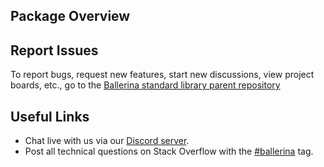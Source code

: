 ## Package Overview



## Report Issues

To report bugs, request new features, start new discussions, view project boards, etc., go to the <a target="_blank" href="https://github.com/ballerina-platform/ballerina-standard-library">Ballerina standard library parent repository</a>

## Useful Links

* Chat live with us via our <a target="_blank" href="https://discord.gg/ballerinalang">Discord server</a>.
* Post all technical questions on Stack Overflow with the <a target="_blank" href="https://stackoverflow.com/questions/tagged/ballerina">#ballerina</a> tag.
